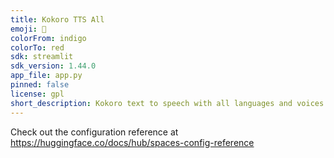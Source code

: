 ```yaml
---
title: Kokoro TTS All
emoji: 🐢
colorFrom: indigo
colorTo: red
sdk: streamlit
sdk_version: 1.44.0
app_file: app.py
pinned: false
license: gpl
short_description: Kokoro text to speech with all languages and voices availabl
---
```


Check out the configuration reference at https://huggingface.co/docs/hub/spaces-config-reference
